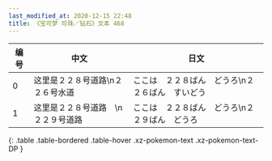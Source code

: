 ```yaml
---
last_modified_at: 2020-12-15 22:48
title: 《宝可梦 珍珠／钻石》文本 468
---
```

| 编号 | 中文 | 日文 |
| ---- | ---- | ---- |
| 0 | 这里是２２８号道路\n２２６号水道 | ここは　２２８ばん　どうろ\n２２６ばん　すいどう |
| 1 | 这里是２２８号道路　\n２２９号道路 | ここは　２２８ばん　どうろ\n２２９ばん　どうろ |
{: .table .table-bordered .table-hover .xz-pokemon-text .xz-pokemon-text-DP }